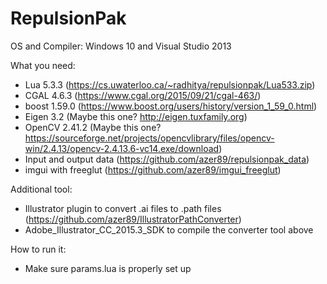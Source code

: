 # RepulsionPak

OS and Compiler: Windows 10 and Visual Studio 2013

What you need:
* Lua 5.3.3 (https://cs.uwaterloo.ca/~radhitya/repulsionpak/Lua533.zip)
* CGAL 4.6.3 (https://www.cgal.org/2015/09/21/cgal-463/)
* boost 1.59.0 (https://www.boost.org/users/history/version_1_59_0.html)
* Eigen 3.2 (Maybe this one? http://eigen.tuxfamily.org)
* OpenCV 2.41.2 (Maybe this one? https://sourceforge.net/projects/opencvlibrary/files/opencv-win/2.4.13/opencv-2.4.13.6-vc14.exe/download)
* Input and output data (https://github.com/azer89/repulsionpak_data)
* imgui with freeglut (https://github.com/azer89/imgui_freeglut)



Additional tool:
* Illustrator plugin to convert .ai files to .path files (https://github.com/azer89/IllustratorPathConverter)
* Adobe_Illustrator_CC_2015.3_SDK to compile the converter tool above

How to run it:
* Make sure params.lua is properly set up
